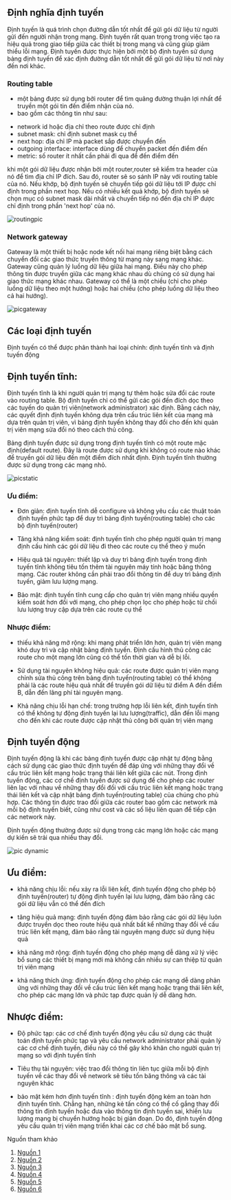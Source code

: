 ## Định nghĩa định tuyến
Định tuyến là quá trình chọn đường dẫn tốt nhất để gửi gói dữ liệu từ người gửi đến người nhận trong mạng. Định tuyến rất quan trọng trong việc tạo ra hiệu quả trong giao tiếp giữa các thiết bị trong mạng và cũng giúp giảm thiểu lỗi mạng. Định tuyến được thực hiện bởi một bộ định tuyến sử dụng bảng định tuyến để xác định đường dẫn tốt nhất để gửi gói dữ liệu từ nơi này đến nơi khác.

### Routing table
- một bảng được sử dụng bởi router để tìm quãng đường thuận lợi nhất để truyền một gói tin đến điểm nhận của nó.
- bao gồm các thông tin như sau:
+ network id hoặc địa chỉ theo route được chỉ định
+ subnet mask: chỉ định subnet mask cụ thể 
+ next hop: địa chỉ IP mà packet sắp được chuyển đến
+ outgoing interface: interface dùng để chuyển packet đến điểm đến
+ metric: số router ít nhất cần phải đi qua để đến điểm đến

khi một gói dữ liệu được nhận bởi một router,router sẽ kiểm tra header của nó để tìm địa chỉ IP đích. Sau đó, router sẽ so sánh IP này với routing table của nó. Nếu khớp, bộ định tuyến sẽ chuyển tiếp gói dữ liệu tới IP được chỉ định trong phần next hop. Nếu có nhiều kết quả khớp, bộ định tuyến sẽ chọn mục có subnet mask dài nhất và chuyển tiếp nó đến địa chỉ IP được chỉ định trong phần 'next hop' của nó.

![routingpic](images/routing.png)

### Network gateway

Gateway là một thiết bị hoặc node kết nối hai mạng riêng biệt bằng cách chuyển đổi các giao thức truyền thông từ mạng này sang mạng khác. Gateway cũng quản lý luồng dữ liệu giữa hai mạng. Điều này cho phép thông tin được truyền giữa các mạng khác nhau dù chúng có sử dụng hai giao thức mạng khác nhau. Gateway có thể là một chiều (chỉ cho phép luồng dữ liệu theo một hướng) hoặc hai chiều (cho phép luồng dữ liệu theo cả hai hướng).

![picgateway](images/gateway.png)

## Các loại định tuyến
Định tuyến có thể được phân thành hai loại chính: định tuyến tĩnh và định tuyến động
## Định tuyến tĩnh:

Định tuyến tĩnh là  khi người quản trị mạng tự thêm hoặc sửa đổi các route vào routing table. Bộ định tuyến chỉ có thể gửi các gói đến đích dọc theo các tuyến do quản trị viên(network administrator) xác định. Bằng cách này, các quyết định định tuyến không dựa trên cấu trúc liên kết của mạng mà dựa trên quản trị viên, vì bảng định tuyến không thay đổi cho đến khi quản trị viên mạng sửa đổi nó theo cách thủ công.

Bảng định tuyến được sử dụng trong định tuyến tĩnh có một route mặc định(default route). Đây là route được sử dụng khi không có route nào khác để truyền gói dữ liệu đến một điểm đích nhất định.
Định tuyến tĩnh thường được sử dụng trong các mạng nhỏ.

![picstatic](images/staticrouting.png)


### Ưu điểm:

- Đơn giản: định tuyến tĩnh dễ configure và không yêu cầu các thuật toán định tuyến phức tạp để duy trì bảng định tuyến(routing table) cho các bộ định tuyến(router)

- Tăng khả năng kiểm soát: định tuyến tĩnh cho phép người quản trị mạng định cấu hình các gói dữ liệu đi theo các route cụ thể theo ý muốn

- Hiệu quả tài nguyên: thiết lập và duy trì bảng định tuyến trong định tuyến tĩnh không tiêu tốn thêm tài nguyên máy tính hoặc băng thông mạng. Các router không cần phải trao đổi thông tin để duy trì bảng định tuyến, giảm lưu lượng mạng.

- Bảo mật: định tuyến tĩnh cung cấp cho quản trị viên mạng nhiều quyền kiểm soát hơn đối với mạng, cho phép chọn lọc cho phép hoặc từ chối lưu lượng truy cập dựa trên các route cụ thể

### Nhược điểm:

- thiếu khả năng mở rộng: khi mạng phát triển lớn hơn, quản trị viên mạng khó duy trì và cập nhật bảng định tuyến. Định cấu hình thủ công các route cho một mạng lớn cũng có thể tốn thời gian và dễ bị lỗi.

- Sử dụng tài nguyên không hiệu quả: các route được quản trị viên mạng chỉnh sửa thủ công trên bảng định tuyến(routing table) có thể không phải là các route hiệu quả nhất để truyền gói dữ liệu từ điểm A đến điểm B, dẫn đến lãng phí tài nguyên mạng.

- Khả năng chịu lỗi hạn chế: trong trường hợp lỗi liên kết, định tuyến tĩnh có thể không tự động định tuyến lại lưu lượng(traffic), dẫn đến lỗi mạng cho đến khi các route được cập nhật thủ công bởi quản trị viên mạng

## Định tuyến động

Định tuyến động là khi các bảng định tuyến được cập nhật tự động bằng cách sử dụng các giao thức định tuyến để đáp ứng với những thay đổi về cấu trúc liên kết mạng hoặc trạng thái liên kết giữa các nút. Trong định tuyến động, các cơ chế định tuyến được sử dụng để cho phép các router liên lạc với nhau về những thay đổi đối với cấu trúc liên kết mạng hoặc trạng thái liên kết và cập nhật bảng định tuyến(routing table) của chúng cho phù hợp. Các thông tin được trao đổi giữa các router bao gồm các network mà mỗi bộ định tuyến biết, cũng như cost và các số liệu liên quan để tiếp cận các network này.

Định tuyến động thường được sử dụng trong các mạng lớn hoặc các mạng dự kiến sẽ trải qua nhiều thay đổi.

![pic dynamic](images/dynamicrouting.png)

## Ưu điểm:

- khả năng chịu lỗi: nếu xảy ra lỗi liên kết, định tuyến động cho phép bộ định tuyến(router) tự động định tuyến lại lưu lượng, đảm bảo rằng các gói dữ liệu vẫn có thể đến đích

- tăng hiệu quả mạng: định tuyến động đảm bảo rằng các gói dữ liệu luôn được truyền dọc theo route hiệu quả nhất bất kể những thay đổi về cấu trúc liên kết mạng, đảm bảo rằng tài nguyên mạng được sử dụng hiệu quả

- khả năng mở rộng: định tuyến động cho phép mạng dễ dàng xử lý việc bổ sung các thiết bị mạng mới mà không cần nhiều sự can thiệp từ quản trị viên mạng

- khả năng thích ứng: định tuyến động cho phép các mạng dễ dàng phản ứng với những thay đổi về cấu trúc liên kết mạng hoặc trạng thái liên kết, cho phép các mạng lớn và phức tạp được quản lý dễ dàng hơn.
## Nhược điểm:

- Độ phức tạp: các cơ chế định tuyến động yêu cầu sử dụng các thuật toán định tuyến phức tạp và yêu cầu network administrator phải quản lý các cơ chế định tuyến, điều này có thể gây khó khăn cho người quản trị mạng so với định tuyến tĩnh

- Tiêu thụ tài nguyên: việc trao đổi thông tin liên tục giữa mỗi bộ định tuyến về các thay đổi về network sẽ tiêu tốn băng thông và các tài nguyên khác 

- bảo mật kém hơn định tuyến tĩnh : định tuyến động kém an toàn hơn định tuyến tĩnh. Chẳng hạn, những kẻ tấn công có thể cố gắng thay đổi thông tin định tuyến hoặc đưa vào thông tin định tuyến sai, khiến lưu lượng mạng bị chuyển hướng hoặc bị gián đoạn. Do đó, định tuyến động yêu cầu quản trị viên mạng triển khai các cơ chế bảo mật bổ sung.


Nguồn tham khảo
1. [Nguồn 1](https://www.cloudflare.com/learning/network-layer/what-is-routing/)
2. [Nguồn 2](https://www.geeksforgeeks.org/difference-between-static-and-dynamic-routing/)
3. [Nguồn 3](https://www.geeksforgeeks.org/types-of-routing/)
4. [Nguồn 4](https://www.geeksforgeeks.org/what-is-dynamic-routing-in-computer-network/)
5. [Nguồn 5](https://www.tutorialspoint.com/what-are-gateways-in-computer-network)
6. [Nguồn 6](https://aws.amazon.com/what-is/routing/)
